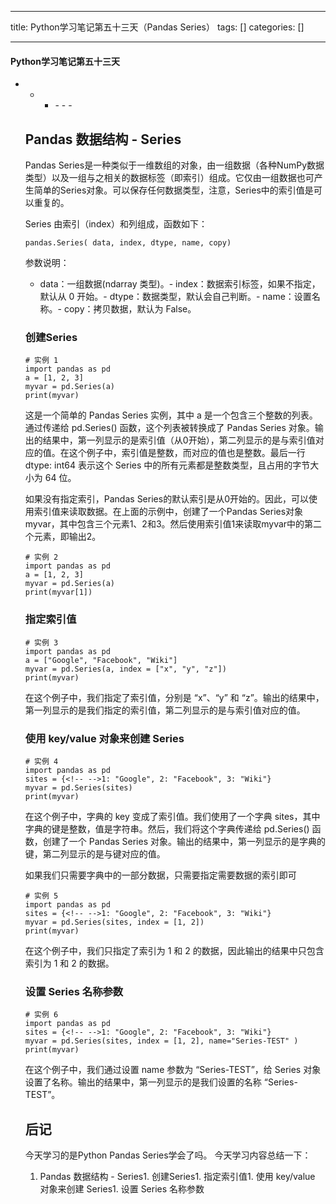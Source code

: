 
--- 
title:  Python学习笔记第五十三天（Pandas Series） 
tags: []
categories: [] 

---


#### Python学习笔记第五十三天
- - <ul><li>- - - 


## Pandas 数据结构 - Series

Pandas Series是一种类似于一维数组的对象，由一组数据（各种NumPy数据类型）以及一组与之相关的数据标签（即索引）组成。它仅由一组数据也可产生简单的Series对象。可以保存任何数据类型，注意，Series中的索引值是可以重复的。

Series 由索引（index）和列组成，函数如下：

```
pandas.Series( data, index, dtype, name, copy)

```

参数说明：
- data：一组数据(ndarray 类型)。- index：数据索引标签，如果不指定，默认从 0 开始。- dtype：数据类型，默认会自己判断。- name：设置名称。- copy：拷贝数据，默认为 False。
### 创建Series

```
# 实例 1
import pandas as pd
a = [1, 2, 3]
myvar = pd.Series(a)
print(myvar)

```

这是一个简单的 Pandas Series 实例，其中 a 是一个包含三个整数的列表。通过传递给 pd.Series() 函数，这个列表被转换成了 Pandas Series 对象。输出的结果中，第一列显示的是索引值（从0开始），第二列显示的是与索引值对应的值。在这个例子中，索引值是整数，而对应的值也是整数。最后一行 dtype: int64 表示这个 Series 中的所有元素都是整数类型，且占用的字节大小为 64 位。

如果没有指定索引，Pandas Series的默认索引是从0开始的。因此，可以使用索引值来读取数据。在上面的示例中，创建了一个Pandas Series对象myvar，其中包含三个元素1、2和3。然后使用索引值1来读取myvar中的第二个元素，即输出2。

```
# 实例 2
import pandas as pd
a = [1, 2, 3]
myvar = pd.Series(a)
print(myvar[1])

```

### 指定索引值

```
# 实例 3
import pandas as pd
a = ["Google", "Facebook", "Wiki"]
myvar = pd.Series(a, index = ["x", "y", "z"])
print(myvar)

```

在这个例子中，我们指定了索引值，分别是 “x”、“y” 和 “z”。输出的结果中，第一列显示的是我们指定的索引值，第二列显示的是与索引值对应的值。

### 使用 key/value 对象来创建 Series

```
# 实例 4
import pandas as pd
sites = {<!-- -->1: "Google", 2: "Facebook", 3: "Wiki"}
myvar = pd.Series(sites)
print(myvar)

```

在这个例子中，字典的 key 变成了索引值。我们使用了一个字典 sites，其中字典的键是整数，值是字符串。然后，我们将这个字典传递给 pd.Series() 函数，创建了一个 Pandas Series 对象。输出的结果中，第一列显示的是字典的键，第二列显示的是与键对应的值。

如果我们只需要字典中的一部分数据，只需要指定需要数据的索引即可

```
# 实例 5
import pandas as pd
sites = {<!-- -->1: "Google", 2: "Facebook", 3: "Wiki"}
myvar = pd.Series(sites, index = [1, 2])
print(myvar)

```

在这个例子中，我们只指定了索引为 1 和 2 的数据，因此输出的结果中只包含索引为 1 和 2 的数据。

### 设置 Series 名称参数

```
# 实例 6
import pandas as pd
sites = {<!-- -->1: "Google", 2: "Facebook", 3: "Wiki"}
myvar = pd.Series(sites, index = [1, 2], name="Series-TEST" )
print(myvar)

```

在这个例子中，我们通过设置 name 参数为 “Series-TEST”，给 Series 对象设置了名称。输出的结果中，第一列显示的是我们设置的名称 “Series-TEST”。

## 后记

今天学习的是Python Pandas Series学会了吗。 今天学习内容总结一下：
1. Pandas 数据结构 - Series1. 创建Series1. 指定索引值1. 使用 key/value 对象来创建 Series1. 设置 Series 名称参数